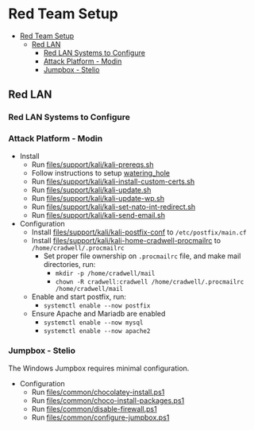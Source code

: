 # Red Team Setup

- [Red Team Setup](#red-team-setup)
  - [Red LAN](#red-lan)
    - [Red LAN Systems to Configure](#red-lan-systems-to-configure)
    - [Attack Platform - Modin](#attack-platform---modin)
    - [Jumpbox - Stelio](#jumpbox---stelio)

## Red LAN

### Red LAN Systems to Configure

### Attack Platform - Modin

- Install
  - Run [files/support/kali/kali-prereqs.sh](files/support/kali/kali-prereqs.sh)
  - Follow instructions to setup [watering_hole](./files/watering_hole/README.md)
  - Run [files/support/kali/kali-install-custom-certs.sh](files/support/kali/kali-install-custom-certs.sh)
  - Run [files/support/kali/kali-update.sh](files/support/kali/kali-update.sh)
  - Run [files/support/kali/kali-update-wp.sh](files/support/kali/kali-update-wp.sh)
  - Run [files/support/kali/kali-set-nato-int-redirect.sh](files/support/kali/kali-set-nato-int-redirect.sh)
  - Run [files/support/kali/kali-send-email.sh](files/support/kali/kali-send-email.sh)
- Configuration
  - Install [files/support/kali/kali-postfix-conf](files/support/kali/kali-postfix-conf) to `/etc/postfix/main.cf`
  - Install [files/support/kali/kali-home-cradwell-procmailrc](files/support/kali/kali-home-cradwell-procmailrc) to `/home/cradwell/.procmailrc`
    - Set proper file ownership on `.procmailrc` file, and make mail directories, run:
      - `mkdir -p /home/cradwell/mail`
      - `chown -R cradwell:cradwell /home/cradwell/.procmailrc /home/cradwell/mail`
  - Enable and start postfix, run:
    - `systemctl enable --now postfix`
  - Ensure Apache and Mariadb are enabled
    - `systemctl enable --now mysql`
    - `systemctl enable --now apache2`

### Jumpbox - Stelio

The Windows Jumpbox requires minimal configuration.

- Configuration
  - Run [files/common/chocolatey-install.ps1](files/common/chocolatey-install.ps1)
  - Run [files/common/choco-install-packages.ps1](files/common/choco-install-packages.ps1)
  - Run [files/common/disable-firewall.ps1](files/common/disable-firewall.ps1)
  - Run [files/common/configure-jumpbox.ps1](files/common/configure-jumpbox.ps1)
